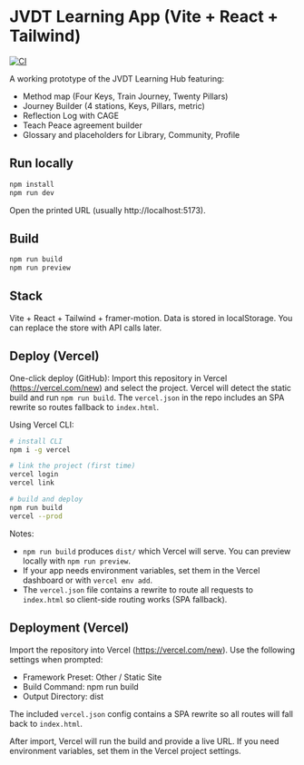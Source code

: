 # JVDT Learning App (Vite + React + Tailwind)

[![CI](https://github.com/your-username/jvdt-learning-app/actions/workflows/ci.yml/badge.svg)](https://github.com/your-username/jvdt-learning-app/actions/workflows/ci.yml)

A working prototype of the JVDT Learning Hub featuring:
- Method map (Four Keys, Train Journey, Twenty Pillars)
- Journey Builder (4 stations, Keys, Pillars, metric)
- Reflection Log with CAGE
- Teach Peace agreement builder
- Glossary and placeholders for Library, Community, Profile

## Run locally

```bash
npm install
npm run dev
```

Open the printed URL (usually http://localhost:5173).

## Build

```bash
npm run build
npm run preview
```

## Stack
Vite + React + Tailwind + framer-motion.
Data is stored in localStorage. You can replace the store with API calls later.

## Deploy (Vercel)

One-click deploy (GitHub): Import this repository in Vercel (https://vercel.com/new) and select the project. Vercel will detect the static build and run `npm run build`. The `vercel.json` in the repo includes an SPA rewrite so routes fallback to `index.html`.

Using Vercel CLI:

```bash
# install CLI
npm i -g vercel

# link the project (first time)
vercel login
vercel link

# build and deploy
npm run build
vercel --prod
```

Notes:
- `npm run build` produces `dist/` which Vercel will serve. You can preview locally with `npm run preview`.
- If your app needs environment variables, set them in the Vercel dashboard or with `vercel env add`.
- The `vercel.json` file contains a rewrite to route all requests to `index.html` so client-side routing works (SPA fallback).

## Deployment (Vercel)

Import the repository into Vercel (https://vercel.com/new). Use the following settings when prompted:

- Framework Preset: Other / Static Site
- Build Command: npm run build
- Output Directory: dist

The included `vercel.json` config contains a SPA rewrite so all routes will fall back to `index.html`.

After import, Vercel will run the build and provide a live URL. If you need environment variables, set them in the Vercel project settings.
